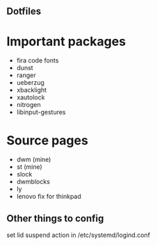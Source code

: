 ## Dotfiles

# Important packages
* fira code fonts
* dunst
* ranger
* ueberzug
* xbacklight
* xautolock
* nitrogen
* libinput-gestures

# Source pages
* dwm (mine)
* st (mine)
* slock
* dwmblocks
* ly
* lenovo fix for thinkpad

## Other things to config
set lid suspend action in /etc/systemd/logind.conf
